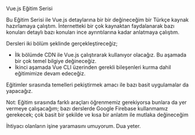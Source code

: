 Vue.js Eğitim Serisi

Bu Eğitim Serisi ile Vue.js detaylarına bir bir değineceğim bir Türkçe kaynak hazırlamaya çalıştım. 
İnternetteki bir çok kaynaktan faydalanarak bazı konuları detaylı bazı konuları ince ayrıntılarına kadar anlatmaya çalıştım.

Dersleri iki bölüm şeklinde gerçekleştireceğiz;
* İlk bölümde CDN ile Vue.js çalıştırarak kullanıyor olacağız. Bu aşamada bir çok temel bilgiye değineceğiz.
* İkinci aşamada Vue CLI üzerinden gerekli bileşenleri kurma dahil eğitimimize devam edeceğiz.

Eğitimler sırasında temelleri pekiştirmek amacı ile bazı basit uygulamalar da yapacağız.

Not: Eğitim sırasında farklı araçları öğrenmemiz gerekiyorsa bunlara da yer vermeye çalışacağım; 
bazı derslerde Google Firebase kullanmamız gerekecek; çok basit bir şekilde ve kısa bir anlatım ile mutlaka değineceğim

İhtiyacı olanların işine yaramasını umuyorum.
Dua yeter.
